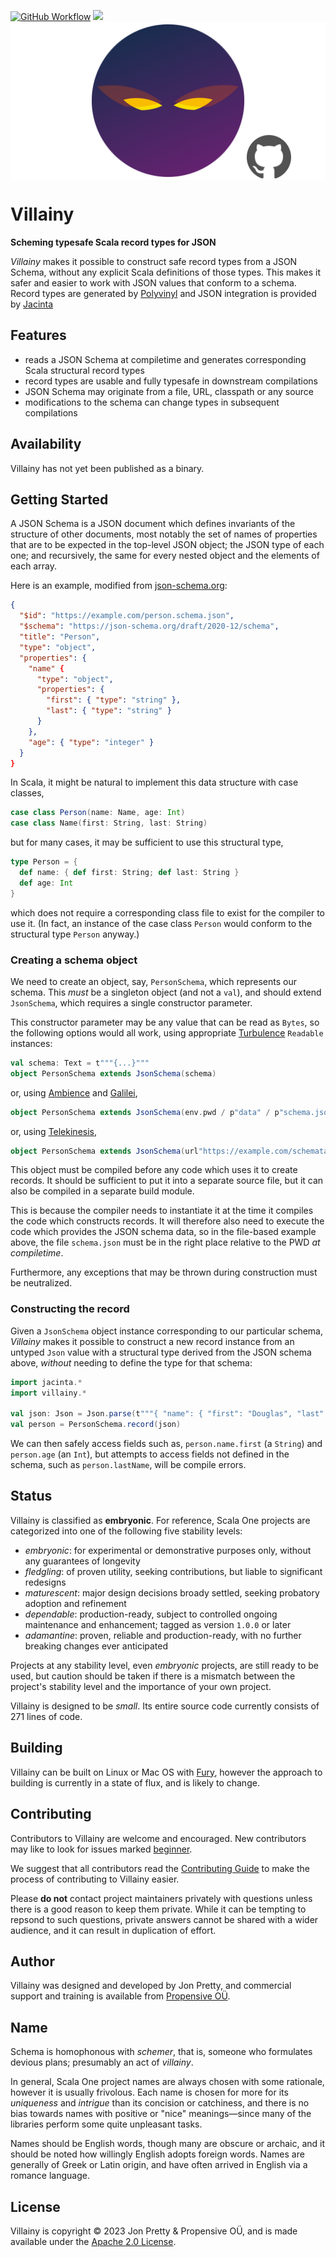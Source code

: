 [<img alt="GitHub Workflow" src="https://img.shields.io/github/actions/workflow/status/propensive/villainy/main.yml?style=for-the-badge" height="24">](https://github.com/propensive/villainy/actions)
[<img src="https://img.shields.io/discord/633198088311537684?color=8899f7&label=DISCORD&style=for-the-badge" height="24">](https://discord.gg/7b6mpF6Qcf)
<img src="/doc/images/github.png" valign="middle">

# Villainy

__Scheming typesafe Scala record types for JSON__

_Villainy_ makes it possible to construct safe record types from a JSON Schema,
without any explicit Scala definitions of those types. This makes it safer and
easier to work with JSON values that conform to a schema. Record types are
generated by [Polyvinyl](https://github.com/propensive/polyvinyl) and JSON
integration is provided by [Jacinta](https://github.com/propensive/jacinta)

## Features

- reads a JSON Schema at compiletime and generates corresponding Scala structural record types
- record types are usable and fully typesafe in downstream compilations
- JSON Schema may originate from a file, URL, classpath or any source
- modifications to the schema can change types in subsequent compilations


## Availability

Villainy has not yet been published as a binary.

## Getting Started

A JSON Schema is a JSON document which defines invariants of the structure of other documents, most notably
the set of names of properties that are to be expected in the top-level JSON object; the JSON type of each
one; and recursively, the same for every nested object and the elements of each array.

Here is an example, modified from [json-schema.org](https://json-schema.org/learn/miscellaneous-examples.html):
```json
{
  "$id": "https://example.com/person.schema.json",
  "$schema": "https://json-schema.org/draft/2020-12/schema",
  "title": "Person",
  "type": "object",
  "properties": {
    "name" {
      "type": "object",
      "properties": {
        "first": { "type": "string" },
        "last": { "type": "string" }
      }
    },
    "age": { "type": "integer" }
  }
}
```

In Scala, it might be natural to implement this data structure with case classes,
```scala
case class Person(name: Name, age: Int)
case class Name(first: String, last: String)
```
but for many cases, it may be sufficient to use this structural type,
```scala
type Person = {
  def name: { def first: String; def last: String }
  def age: Int
}
```
which does not require a corresponding class file to exist for the compiler to use it. (In fact, an instance
of the case class `Person` would conform to the structural type `Person` anyway.)

### Creating a schema object

We need to create an object, say, `PersonSchema`, which represents our schema. This _must_ be a singleton
object (and not a `val`), and should extend `JsonSchema`, which requires a single constructor parameter.

This constructor parameter may be any value that can be read as `Bytes`, so the following options would
all work, using appropriate [Turbulence](https://github.com/propensive/turbulence) `Readable` instances:
```scala
val schema: Text = t"""{...}"""
object PersonSchema extends JsonSchema(schema)
```
or, using [Ambience](https://github.com/propensive/ambience/) and [Galilei](https://github.com/propensive/galilei),
```scala
object PersonSchema extends JsonSchema(env.pwd / p"data" / p"schema.json")
```
or, using [Telekinesis](https://github.com/propensive/telekinesis/),
```scala
object PersonSchema extends JsonSchema(url"https://example.com/schemata/person.jsons")
```

This object must be compiled before any code which uses it to create records. It should be sufficient to put it into
a separate source file, but it can also be compiled in a separate build module.

This is because the compiler needs to instantiate it at the time it compiles the code which constructs
records. It will therefore also need to execute the code which provides the JSON schema data, so in the file-based
example above, the file `schema.json` must be in the right place relative to the PWD *at compiletime*.

Furthermore, any exceptions that may be thrown during construction must be neutralized.

### Constructing the record

Given a `JsonSchema` object instance corresponding to our particular schema, _Villainy_
makes it possible to construct a new record instance from an untyped `Json` value with a structural type
derived from the JSON schema above, *without* needing to define the type for that schema:
```scala
import jacinta.*
import villainy.*

val json: Json = Json.parse(t"""{ "name": { "first": "Douglas", "last": "Richards" }, "age": 22 }""")
val person = PersonSchema.record(json)
```

We can then safely access fields such as, `person.name.first` (a `String`) and `person.age` (an `Int`), but
attempts to access fields not defined in the schema, such as `person.lastName`, will be compile errors.


## Status

Villainy is classified as __embryonic__. For reference, Scala One projects are
categorized into one of the following five stability levels:

- _embryonic_: for experimental or demonstrative purposes only, without any guarantees of longevity
- _fledgling_: of proven utility, seeking contributions, but liable to significant redesigns
- _maturescent_: major design decisions broady settled, seeking probatory adoption and refinement
- _dependable_: production-ready, subject to controlled ongoing maintenance and enhancement; tagged as version `1.0.0` or later
- _adamantine_: proven, reliable and production-ready, with no further breaking changes ever anticipated

Projects at any stability level, even _embryonic_ projects, are still ready to
be used, but caution should be taken if there is a mismatch between the
project's stability level and the importance of your own project.

Villainy is designed to be _small_. Its entire source code currently consists
of 271 lines of code.

## Building

Villainy can be built on Linux or Mac OS with [Fury](/propensive/fury), however
the approach to building is currently in a state of flux, and is likely to
change.

## Contributing

Contributors to Villainy are welcome and encouraged. New contributors may like to look for issues marked
<a href="https://github.com/propensive/villainy/labels/beginner">beginner</a>.

We suggest that all contributors read the [Contributing Guide](/contributing.md) to make the process of
contributing to Villainy easier.

Please __do not__ contact project maintainers privately with questions unless
there is a good reason to keep them private. While it can be tempting to
repsond to such questions, private answers cannot be shared with a wider
audience, and it can result in duplication of effort.

## Author

Villainy was designed and developed by Jon Pretty, and commercial support and training is available from
[Propensive O&Uuml;](https://propensive.com/).



## Name

Schema is homophonous with _schemer_, that is, someone who formulates devious plans; presumably an act of _villainy_.

In general, Scala One project names are always chosen with some rationale, however it is usually
frivolous. Each name is chosen for more for its _uniqueness_ and _intrigue_ than its concision or
catchiness, and there is no bias towards names with positive or "nice" meanings—since many of the
libraries perform some quite unpleasant tasks.

Names should be English words, though many are obscure or archaic, and it should be noted how
willingly English adopts foreign words. Names are generally of Greek or Latin origin, and have
often arrived in English via a romance language.

## License

Villainy is copyright &copy; 2023 Jon Pretty & Propensive O&Uuml;, and is made available under the
[Apache 2.0 License](/license.md).
